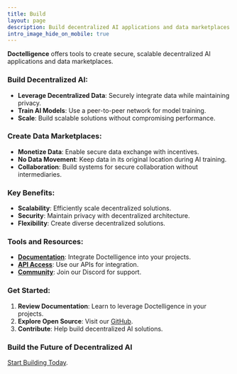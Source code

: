 ```yaml
---
title: Build  
layout: page  
description: Build decentralized AI applications and data marketplaces with Doctelligence’s infrastructure.  
intro_image_hide_on_mobile: true  
---
```


**Doctelligence** offers tools to create secure, scalable decentralized AI applications and data marketplaces.

### Build Decentralized AI:
- **Leverage Decentralized Data**: Securely integrate data while maintaining privacy.
- **Train AI Models**: Use a peer-to-peer network for model training.
- **Scale**: Build scalable solutions without compromising performance.

### Create Data Marketplaces:
- **Monetize Data**: Enable secure data exchange with incentives.
- **No Data Movement**: Keep data in its original location during AI training.
- **Collaboration**: Build systems for secure collaboration without intermediaries.

### Key Benefits:
- **Scalability**: Efficiently scale decentralized solutions.
- **Security**: Maintain privacy with decentralized architecture.
- **Flexibility**: Create diverse decentralized solutions.

### Tools and Resources:
- **[Documentation](https://doctelligence.github.io/docs)**: Integrate Doctelligence into your projects.
- **[API Access](https://doctelligence.github.io/docs/api)**: Use our APIs for integration.
- **[Community](https://discord.com/invite/doctelligence)**: Join our Discord for support.

### Get Started:
1. **Review Documentation**: Learn to leverage Doctelligence in your projects.
2. **Explore Open Source**: Visit our [GitHub](https://github.com/Doctelligence).
3. **Contribute**: Help build decentralized AI solutions.

### Build the Future of Decentralized AI  
[Start Building Today](https://doctelligence.github.io/contact/).
